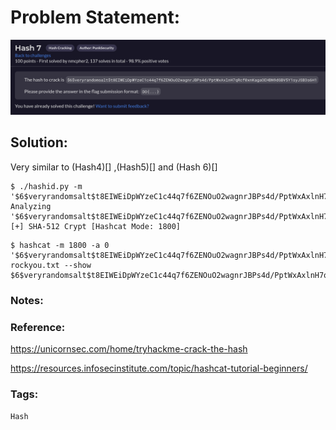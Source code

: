 # Problem Statement:
![question](https://raw.githubusercontent.com/0x41head/CTF-Writeups/main/src/DOA2021ctf/Hash%20Cracking/Hash7/ques.png)

## Solution:

Very similar to (Hash4)[] ,(Hash5)[] and (Hash 6)[]

```
$ ./hashid.py -m '$6$veryrandomsalt$t8EIWEiDpWYzeC1c44q7f6ZENOuO2wagnrJBPs4d/PptWxAxlnH7qRcf0xnKagaOEHBN9dGBV5Y1syJSB3s6H1'
Analyzing '$6$veryrandomsalt$t8EIWEiDpWYzeC1c44q7f6ZENOuO2wagnrJBPs4d/PptWxAxlnH7qRcf0xnKagaOEHBN9dGBV5Y1syJSB3s6H1'
[+] SHA-512 Crypt [Hashcat Mode: 1800]
```

```
$ hashcat -m 1800 -a 0 '$6$veryrandomsalt$t8EIWEiDpWYzeC1c44q7f6ZENOuO2wagnrJBPs4d/PptWxAxlnH7qRcf0xnKagaOEHBN9dGBV5Y1syJSB3s6H1' rockyou.txt --show 
$6$veryrandomsalt$t8EIWEiDpWYzeC1c44q7f6ZENOuO2wagnrJBPs4d/PptWxAxlnH7qRcf0xnKagaOEHBN9dGBV5Y1syJSB3s6H1:igetmoney
```

### Notes:

### Reference:
https://unicornsec.com/home/tryhackme-crack-the-hash

https://resources.infosecinstitute.com/topic/hashcat-tutorial-beginners/

### Tags:
`Hash` 